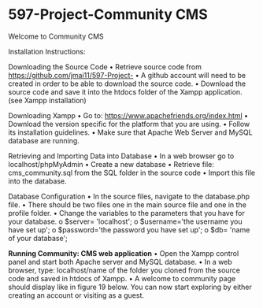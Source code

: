 # 597-Project-Community CMS 
Welcome to Community CMS

Installation Instructions:

Downloading the Source Code 
•	Retrieve source code from https://github.com/jmai11/597-Project-
•	A github account will need to be created in order to be able to download the source code. 
•	Download the source code and save it into the htdocs folder of the Xampp application. (see Xampp installation)

Downloading Xampp
•	Go to: https://www.apachefriends.org/index.html
•	Download the version specific for the platform that you are using. 
•	Follow its installation guidelines. 
•	Make sure that Apache Web Server and MySQL database are running. 

Retrieving and Importing Data into Database
•	In a web browser go to localhost/phpMyAdmin 
•	Create a new database 
•	Retrieve file: cms_community.sql from the SQL folder in the source code 
•	Import this file into the database.

Database Configuration
•	In the source files, navigate to the database.php file. 
•	There should be two files one in the main source file and one in the profile folder. 
•	Change the variables to the parameters that you have for your database. 
o	$server= 'localhost';
o	$username='the username you have set up';
o	$password='the password you have set up';
o	$db= 'name of your database';

<b>Running Community: CMS web application</b> 
•	Open the Xampp control panel and start both Apache server and MySQL database. 
•	In a web browser, type: localhost/name of the folder you cloned from the source code and saved in htdocs of Xampp.
•	A welcome to community page should display like in figure 19 below. You can now start exploring by either creating an account or visiting as a guest. 

